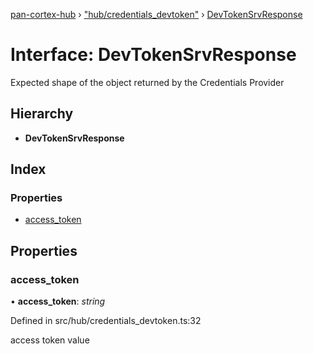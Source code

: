 [pan-cortex-hub](../README.md) › ["hub/credentials_devtoken"](../modules/_hub_credentials_devtoken_.md) › [DevTokenSrvResponse](_hub_credentials_devtoken_.devtokensrvresponse.md)

# Interface: DevTokenSrvResponse

Expected shape of the object returned by the Credentials Provider

## Hierarchy

* **DevTokenSrvResponse**

## Index

### Properties

* [access_token](_hub_credentials_devtoken_.devtokensrvresponse.md#access_token)

## Properties

###  access_token

• **access_token**: *string*

Defined in src/hub/credentials_devtoken.ts:32

access token value
